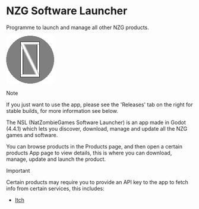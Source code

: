 # NZG Software Launcher #
Programme to launch and manage all other NZG products.

![NSL Logo](Assets/NSL_Icon.png)

> [!Note]
> If you just want to use the app, please see the 'Releases' tab on the right for stable builds, for more information see below.

The NSL (NatZombieGames Software Launcher) is an app made in Godot (4.4.1) which lets you discover, download, manage and update all the NZG games and software.

You can browse products in the Products page, and then open a certain products App page to view details, this is where you can download, manage, update and launch the product.

> [!IMPORTANT]
> Certain products may require you to provide an API key to the app to fetch info from certain services, this includes:
> - [Itch](www.itch.io)
